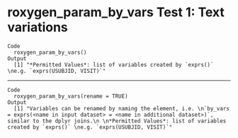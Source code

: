 # roxygen_param_by_vars Test 1: Text variations

    Code
      roxygen_param_by_vars()
    Output
      [1] "*Permitted Values*: list of variables created by `exprs()` \ne.g. `exprs(USUBJID, VISIT)`"

---

    Code
      roxygen_param_by_vars(rename = TRUE)
    Output
      [1] "Variables can be renamed by naming the element, i.e. \n`by_vars = exprs(<name in input dataset> = <name in additional dataset>)`, similar to the dplyr joins.\n \n*Permitted Values*: list of variables created by `exprs()` \ne.g. `exprs(USUBJID, VISIT)`"

